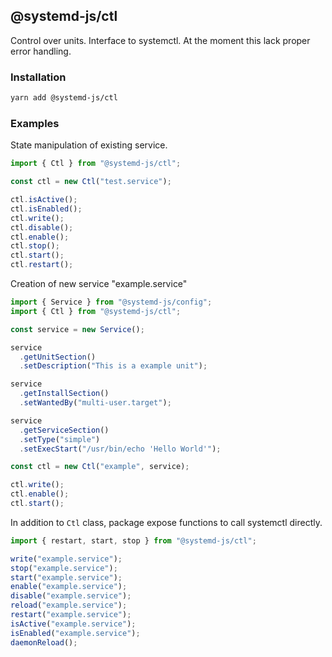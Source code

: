 ## @systemd-js/ctl

Control over units. Interface to systemctl. At the moment this lack proper error
handling.

### Installation

```sh
yarn add @systemd-js/ctl
```

### Examples

State manipulation of existing service.

```ts
import { Ctl } from "@systemd-js/ctl";

const ctl = new Ctl("test.service");

ctl.isActive();
ctl.isEnabled();
ctl.write();
ctl.disable();
ctl.enable();
ctl.stop();
ctl.start();
ctl.restart();
```

Creation of new service "example.service"

```ts
import { Service } from "@systemd-js/config";
import { Ctl } from "@systemd-js/ctl";

const service = new Service();

service
  .getUnitSection()
  .setDescription("This is a example unit");

service
  .getInstallSection()
  .setWantedBy("multi-user.target");

service
  .getServiceSection()
  .setType("simple")
  .setExecStart("/usr/bin/echo 'Hello World'");

const ctl = new Ctl("example", service);

ctl.write();
ctl.enable();
ctl.start();
```

In addition to `Ctl` class, package expose functions to call systemctl directly.

```ts
import { restart, start, stop } from "@systemd-js/ctl";

write("example.service");
stop("example.service");
start("example.service");
enable("example.service");
disable("example.service");
reload("example.service");
restart("example.service");
isActive("example.service");
isEnabled("example.service");
daemonReload();
```
